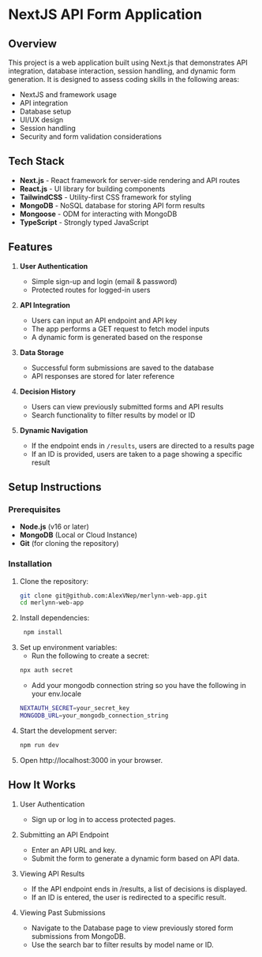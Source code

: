 # NextJS API Form Application

## **Overview**

This project is a web application built using Next.js that demonstrates API integration, database interaction, session handling, and dynamic form generation. It is designed to assess coding skills in the following areas:

- NextJS and framework usage
- API integration
- Database setup
- UI/UX design
- Session handling
- Security and form validation considerations

## **Tech Stack**

- **Next.js** - React framework for server-side rendering and API routes
- **React.js** - UI library for building components
- **TailwindCSS** - Utility-first CSS framework for styling
- **MongoDB** - NoSQL database for storing API form results
- **Mongoose** - ODM for interacting with MongoDB
- **TypeScript** - Strongly typed JavaScript

## **Features**

1. **User Authentication**

   - Simple sign-up and login (email & password)
   - Protected routes for logged-in users

2. **API Integration**

   - Users can input an API endpoint and API key
   - The app performs a GET request to fetch model inputs
   - A dynamic form is generated based on the response

3. **Data Storage**

   - Successful form submissions are saved to the database
   - API responses are stored for later reference

4. **Decision History**

   - Users can view previously submitted forms and API results
   - Search functionality to filter results by model or ID

5. **Dynamic Navigation**
   - If the endpoint ends in `/results`, users are directed to a results page
   - If an ID is provided, users are taken to a page showing a specific result

## **Setup Instructions**

### Prerequisites

- **Node.js** (v16 or later)
- **MongoDB** (Local or Cloud Instance)
- **Git** (for cloning the repository)

### Installation

1. Clone the repository:
   ```bash
   git clone git@github.com:AlexVNep/merlynn-web-app.git
   cd merlynn-web-app
   ```
2. Install dependencies:
   ```bash
    npm install
   ```
3. Set up environment variables:
   - Run the following to create a secret:
   ```bash
   npx auth secret
   ```
   - Add your mongodb connection string so you have the following in your env.locale
   ```bash
   NEXTAUTH_SECRET=your_secret_key
   MONGODB_URL=your_mongodb_connection_string
   ```
4. Start the development server:
   ```bash
   npm run dev
   ```
5. Open http://localhost:3000 in your browser.

## **How It Works**

1. User Authentication

   - Sign up or log in to access protected pages.

2. Submitting an API Endpoint

   - Enter an API URL and key.
   - Submit the form to generate a dynamic form based on API data.

3. Viewing API Results

   - If the API endpoint ends in /results, a list of decisions is displayed.
   - If an ID is entered, the user is redirected to a specific result.

4. Viewing Past Submissions
   - Navigate to the Database page to view previously stored form submissions from MongoDB.
   - Use the search bar to filter results by model name or ID.
